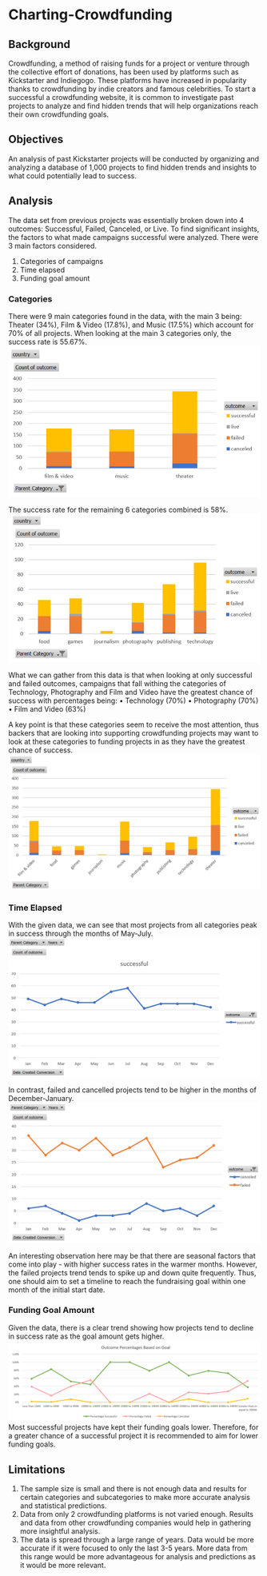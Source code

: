 # Charting-Crowdfunding

## Background
Crowdfunding, a method of raising funds for a project or venture through the collective effort of donations, has been used by platforms such as Kickstarter and Indiegogo. These platforms have increased in popularity thanks to crowdfunding by indie creators and famous celebrities. 
To start a successful a crowdfunding website, it is common to investigate past projects to analyze and find hidden trends that will help organizations reach their own crowdfunding goals.

## Objectives
An analysis of past Kickstarter projects will be conducted by organizing and analyzing a database of 1,000 projects to find hidden trends and insights to what could potentially lead to success. 

## Analysis
The data set from previous projects was essentially broken down into 4 outcomes: Successful, Failed, Canceled, or Live. To find significant insights, the factors to what made campaigns successful were analyzed. There were 3 main factors considered.
1.	Categories of campaigns
2.	Time elapsed
3.	Funding goal amount

### Categories
There were 9 main categories found in the data, with the main 3 being: Theater (34%), Film & Video (17.8%), and Music (17.5%) which account for 70% of all projects. When looking at the main 3 categories only, the success rate is 55.67%. 
![First chart](1.png)

The success rate for the remaining 6 categories combined is 58%.
![Second chart](2.png)

What we can gather from this data is that when looking at only successful and failed outcomes, campaigns that fall withing the categories of Technology, Photography and Film and Video have the greatest chance of success with percentages being:
•	Technology (70%)
•	Photography (70%)
•	Film and Video (63%)

A key point is that these categories seem to receive the most attention, thus backers that are looking into supporting crowdfunding projects may want to look at these categories to funding projects in as they have the greatest chance of success.
![Third chart](3.png)

### Time Elapsed
With the given data, we can see that most projects from all categories peak in success through the months of May-July.
![Fourth chart](4.png)

In contrast, failed and cancelled projects tend to be higher in the months of December-January.
![Fifth chart](5.png)

An interesting observation here may be that there are seasonal factors that come into play - with higher success rates in the warmer months. However, the failed projects trend tends to spike up and down quite frequently. Thus, one should aim to set a timeline to reach the fundraising goal within one month of the initial start date. 

### Funding Goal Amount
Given the data, there is a clear trend showing how projects tend to decline in success rate as the goal amount gets higher. 
![sixth chart](6.png)
Most successful projects have kept their funding goals lower. Therefore, for a greater chance of a successful project it is recommended to aim for lower funding goals. 

## Limitations
1.	The sample size is small and there is not enough data and results for certain categories and subcategories to make more accurate analysis and statistical predictions. 
2.	Data from only 2 crowdfunding platforms is not varied enough. Results and data from other crowdfunding companies would help in gathering more insightful analysis.
3.	The data is spread through a large range of years. Data would be more accurate if it were focused to only the last 3-5 years. More data from this range would be more advantageous for analysis and predictions as it would be more relevant.

